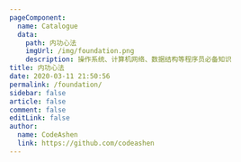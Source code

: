 ```yaml
---
pageComponent:
  name: Catalogue
  data:
    path: 内功心法
    imgUrl: /img/foundation.png
    description: 操作系统、计算机网络、数据结构等程序员必备知识
title: 内功心法
date: 2020-03-11 21:50:56
permalink: /foundation/
sidebar: false
article: false
comment: false
editLink: false
author:
  name: CodeAshen
  link: https://github.com/codeashen
---
```


